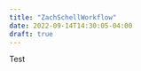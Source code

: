 ```yaml
---
title: "ZachSchellWorkflow"
date: 2022-09-14T14:30:05-04:00
draft: true
---
```

<html>
<p>Test</p>
</html>
